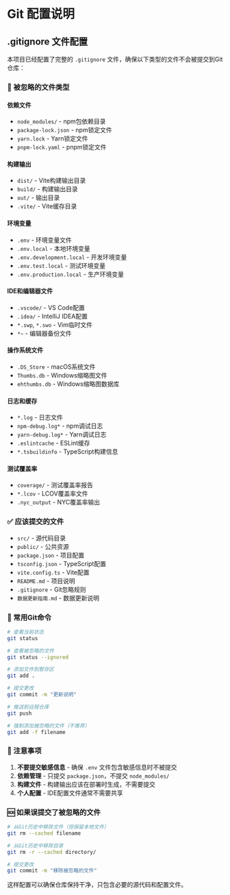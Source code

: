# Git 配置说明

## .gitignore 文件配置

本项目已经配置了完整的 `.gitignore` 文件，确保以下类型的文件不会被提交到Git仓库：

### 🚫 被忽略的文件类型

#### 依赖文件
- `node_modules/` - npm包依赖目录
- `package-lock.json` - npm锁定文件
- `yarn.lock` - Yarn锁定文件
- `pnpm-lock.yaml` - pnpm锁定文件

#### 构建输出
- `dist/` - Vite构建输出目录
- `build/` - 构建输出目录
- `out/` - 输出目录
- `.vite/` - Vite缓存目录

#### 环境变量
- `.env` - 环境变量文件
- `.env.local` - 本地环境变量
- `.env.development.local` - 开发环境变量
- `.env.test.local` - 测试环境变量
- `.env.production.local` - 生产环境变量

#### IDE和编辑器文件
- `.vscode/` - VS Code配置
- `.idea/` - IntelliJ IDEA配置
- `*.swp`, `*.swo` - Vim临时文件
- `*~` - 编辑器备份文件

#### 操作系统文件
- `.DS_Store` - macOS系统文件
- `Thumbs.db` - Windows缩略图文件
- `ehthumbs.db` - Windows缩略图数据库

#### 日志和缓存
- `*.log` - 日志文件
- `npm-debug.log*` - npm调试日志
- `yarn-debug.log*` - Yarn调试日志
- `.eslintcache` - ESLint缓存
- `*.tsbuildinfo` - TypeScript构建信息

#### 测试覆盖率
- `coverage/` - 测试覆盖率报告
- `*.lcov` - LCOV覆盖率文件
- `.nyc_output` - NYC覆盖率输出

### ✅ 应该提交的文件

- `src/` - 源代码目录
- `public/` - 公共资源
- `package.json` - 项目配置
- `tsconfig.json` - TypeScript配置
- `vite.config.ts` - Vite配置
- `README.md` - 项目说明
- `.gitignore` - Git忽略规则
- `数据更新指南.md` - 数据更新说明

### 🔧 常用Git命令

```bash
# 查看当前状态
git status

# 查看被忽略的文件
git status --ignored

# 添加文件到暂存区
git add .

# 提交更改
git commit -m "更新说明"

# 推送到远程仓库
git push

# 强制添加被忽略的文件（不推荐）
git add -f filename
```

### 📝 注意事项

1. **不要提交敏感信息** - 确保 `.env` 文件包含敏感信息时不被提交
2. **依赖管理** - 只提交 `package.json`，不提交 `node_modules/`
3. **构建文件** - 构建输出应该在部署时生成，不需要提交
4. **个人配置** - IDE配置文件通常不需要共享

### 🆘 如果误提交了被忽略的文件

```bash
# 从Git历史中移除文件（但保留本地文件）
git rm --cached filename

# 从Git历史中移除目录
git rm -r --cached directory/

# 提交更改
git commit -m "移除被忽略的文件"
```

这样配置可以确保仓库保持干净，只包含必要的源代码和配置文件。
